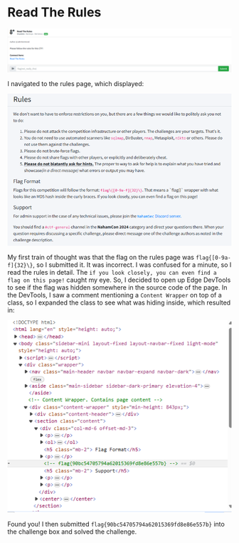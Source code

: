 # Read The Rules
![](../images/read-the-rules-part-1.png)

I navigated to the rules page, which displayed:

![](../images/read-the-rules-part-2.png)

My first train of thought was that the flag on the rules page was `flag{[0-9a-f]{32}\}`, so I submitted it. It was incorrect. I was confused for a minute, so I read the rules in detail. The `if you look closely, you can even find a flag on this page!` caught my eye. So, I decided to open up Edge DevTools to see if the flag was hidden somewhere in the source code of the page. In the DevTools, I saw a comment mentioning a `Content Wrapper` on top of a class, so I expanded the class to see what was hiding inside, which resulted in:

![](../images/read-the-rules-part-3.png)

Found you! I then submitted `flag{90bc54705794a62015369fd8e86e557b}` into the challenge box and solved the challenge.
